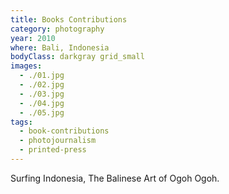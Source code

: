 ```yaml
---
title: Books Contributions
category: photography
year: 2010
where: Bali, Indonesia
bodyClass: darkgray grid_small
images:
  - ./01.jpg
  - ./02.jpg
  - ./03.jpg
  - ./04.jpg
  - ./05.jpg
tags:
  - book-contributions
  - photojournalism
  - printed-press
---
```


Surfing Indonesia, The Balinese Art of Ogoh Ogoh.
